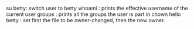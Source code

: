 su betty: switch user to betty
whoami : prints the effective username of the current user
groups : prints all the groups the user is part in
chown hello betty : set first the file to be owner-changed, then the new owner.
